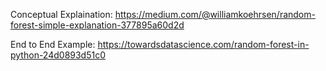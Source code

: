 Conceptual Explaination: https://medium.com/@williamkoehrsen/random-forest-simple-explanation-377895a60d2d

End to End Example: https://towardsdatascience.com/random-forest-in-python-24d0893d51c0

